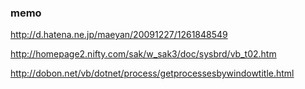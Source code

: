 ### memo
http://d.hatena.ne.jp/maeyan/20091227/1261848549

http://homepage2.nifty.com/sak/w_sak3/doc/sysbrd/vb_t02.htm

http://dobon.net/vb/dotnet/process/getprocessesbywindowtitle.html
